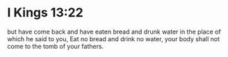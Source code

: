 # I Kings 13:22

but have come back and have eaten bread and drunk water in the place of which he said to you, Eat no bread and drink no water, your body shall not come to the tomb of your fathers.
